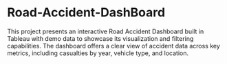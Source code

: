 # Road-Accident-DashBoard
This project presents an interactive Road Accident Dashboard built in Tableau with demo data to showcase its visualization and filtering capabilities. The dashboard offers a clear view of accident data across key metrics, including casualties by year, vehicle type, and location.
